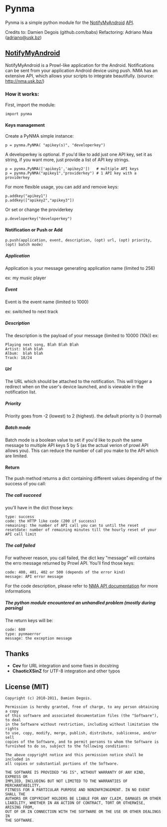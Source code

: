 Pynma
======

Pynma is a simple python module for the [NotifyMyAndroid][nma] [API][NMA API].

[nma]: http://nma.usk.bz/
[NMA API]: http://nma.usk.bz/api.php

Credits to: Damien Degois (github.com/babs)
Refactoring: Adriano Maia (adriano@usk.bz)

[NotifyMyAndroid][nma]
---------------
NotifyMyAndroid is a Prowl-like application for the Android. Notifications can be sent from your application Android device using push. NMA has an extensive API, which allows your scripts to integrate beautifully. (source: http://nma.usk.bz/)

### How it works:
First, import the module:

    import pynma

#### Keys management

Create a PyNMA simple instance:

    p = pynma.PyNMA( "apikey(s)", "developerkey")

A developerkey is optional. If you'd like to add just one API key, set it as string, if you want more, just provide a list of API key strings.

    p = pynma.PyNMA(['apikey1','apikey2'])   # multiple API keys
    p = pynma.PyNMA("apikey1","providerkey") # 1 API key with a providerkey

For more flexible usage, you can add and remove keys:

    p.addkey("apikey1")
    p.addkey(["apikey2","apikey3"])

Or set or change the providerkey

    p.developerkey("developerkey")

#### Notification or Push or Add
    
    p.push(application, event, description, (opt) url, (opt) priority, (opt) batch mode)

##### Application

Application is your message generating application name (limited to 256)

ex: my music player

##### Event

Event is the event name (limited to 1000)

ex: switched to next track

##### Description

The description is the payload of your message (limited to 10000 (10k))
ex:

    Playing next song, Blah Blah Blah
    Artist: blah blah
    Album:  blah blah
    Track: 18/24

##### Url

The URL which should be attached to the notification.
This will trigger a redirect when on the user's device launched, and is viewable in the notification list.

##### Priority

Priority goes from -2 (lowest) to 2 (highest). the default priority is 0 (normal)

##### Batch mode

Batch mode is a boolean value to set if you'd like to push the same message to multiple API keys 5 by 5 (as the actual verion of prowl API allows you). This can reduce the number of call you make to the API which are limited.

#### Return

The push method returns a dict containing different values depending of the success of you call:

##### The call succeed

you'll have in the dict those keys:

    type: success
    code: the HTTP like code (200 if success)
    remaining: the number of API call you can to until the reset
    resetdate: number of remaining minutes till the hourly reset of your API call limit

##### The call failed

For wathever reason, you call failed, the dict key "message" will contains the erro message returned by Prowl API. You'll find those keys:

    code: 400, 401, 402 or 500 (depends of the error kind)
    message: API error message

For the code description,  please refer to [NMA API documentation][NMA API] for more informations

##### The python module encountered an unhandled problem (mostly during parsing)

The return keys will be:

    code: 600
    type: pynmaerror
    message: the exception message

Thanks
------

* **Cev** for URL integration and some fixes in docstring
* **ChaoticXSinZ** for UTF-8 integration and other typos

License (MIT)
-------------

    Copyright (c) 2010-2011, Damien Degois.

    Permission is hereby granted, free of charge, to any person obtaining a copy
    of this software and associated documentation files (the "Software"), to deal
    in the Software without restriction, including without limitation the rights
    to use, copy, modify, merge, publish, distribute, sublicense, and/or sell
    copies of the Software, and to permit persons to whom the Software is
    furnished to do so, subject to the following conditions:

    The above copyright notice and this permission notice shall be included in
    all copies or substantial portions of the Software.

    THE SOFTWARE IS PROVIDED "AS IS", WITHOUT WARRANTY OF ANY KIND, EXPRESS OR
    IMPLIED, INCLUDING BUT NOT LIMITED TO THE WARRANTIES OF MERCHANTABILITY,
    FITNESS FOR A PARTICULAR PURPOSE AND NONINFRINGEMENT. IN NO EVENT SHALL THE
    AUTHORS OR COPYRIGHT HOLDERS BE LIABLE FOR ANY CLAIM, DAMAGES OR OTHER
    LIABILITY, WHETHER IN AN ACTION OF CONTRACT, TORT OR OTHERWISE, ARISING FROM,
    OUT OF OR IN CONNECTION WITH THE SOFTWARE OR THE USE OR OTHER DEALINGS IN
    THE SOFTWARE.
